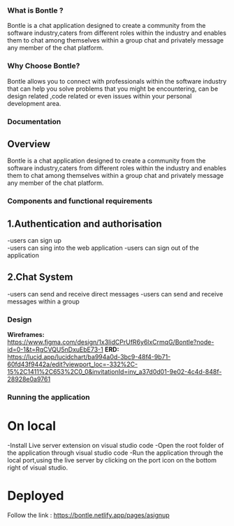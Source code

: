 ### What is Bontle ?
Bontle is a chat application designed to create a community from the software industry,caters from different roles within the industry and enables them to chat among themselves within a group chat and privately message any member of the chat platform.


### Why Choose Bontle?
Bontle allows you to connect with professionals within the software industry that can help you solve problems that you might be encountering, can be design related ,code related or even issues within your personal development area.

### Documentation 

## Overview  
Bontle is a chat application designed to create a community from the software industry,caters from different roles within the industry and enables them to chat among themselves within a group chat and privately message any member of the chat platform.

### Components and functional requirements 
## 1.Authentication and authorisation 
   -users can  sign up  
   -users can sing into the web application
   -users can sign out of the application 

## 2.Chat System 
   -users can send and receive direct messages
   -users can send and receive messages within a group 

### Design 
 **Wireframes:** https://www.figma.com/design/1x3IidCPrUfR6y6lxCrmqG/Bontle?node-id=0-1&t=RgCVQU5nDxuEbE73-1
 **ERD:** https://lucid.app/lucidchart/ba994a0d-3bc9-48f4-9b71-60fd43f9442a/edit?viewport_loc=-332%2C-15%2C1411%2C653%2C0_0&invitationId=inv_a37d0d01-9e02-4c4d-848f-28928e0a9761

### Running the application 
 # On local 
 -Install Live server extension on visual studio code 
 -Open the root folder of the application through visual studio code 
 -Run the application through the local port,using the live server by clicking on the port icon on  the bottom right of visual studio.
 
# Deployed 
Follow the link : https://bontle.netlify.app/pages/asignup


 

 
